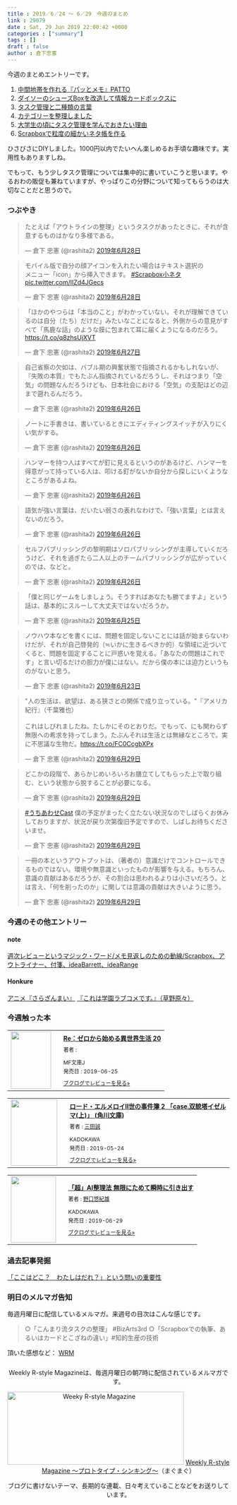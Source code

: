 ```yaml
---
title : 2019／6／24 〜 6／29　今週のまとめ
link : 29079
date : Sat, 29 Jun 2019 22:00:42 +0000
categories : ["summary"]
tags : []
draft : false
author : 倉下忠憲
---
```


今週のまとめエントリーです。
 
<ol>
<li><a href="https://rashita.net/blog/?p=29034">中間地帯を作れる『パッとメモ』PATTO</a></li>
<li><a href="https://rashita.net/blog/?p=29048">ダイソーのシューズBoxを改造して情報カードボックスに</a></li>
<li><a href="https://rashita.net/blog/?p=29060">タスク管理と二種類の言葉</a></li>
<li><a href="https://rashita.net/blog/?p=29064">カテゴリーを整理しました</a></li>
<li><a href="https://rashita.net/blog/?p=29068">大学生の頃にタスク管理を学んでおきたい理由</a></li>
<li><a href="https://rashita.net/blog/?p=29073">Scrapboxで粒度の細かいネタ帳を作る</a></li>
</ol>

ひさびさにDIYしました。1000円以内でたいへん楽しめるお手頃な趣味です。実用性もありますしね。

でもって、もう少しタスク管理については集中的に書いていこうと思います。やるおわの販促も兼ねていますが、やっぱりこの分野について知ってもらうのは大切なことだと思うので。

<h3>つぶやき</h3>

<blockquote class="twitter-tweet" data-lang="ja"><p lang="ja" dir="ltr">たとえば「アウトラインの整理」というタスクがあったときに、それが含意するものはかなり多様である。</p>&mdash; 倉下 忠憲 (@rashita2) <a href="https://twitter.com/rashita2/status/1144538939409096704?ref_src=twsrc%5Etfw">2019年6月28日</a></blockquote>
<script async src="https://platform.twitter.com/widgets.js" charset="utf-8"></script>

<blockquote class="twitter-tweet" data-lang="ja"><p lang="ja" dir="ltr">モバイル版で自分の顔アイコンを入れたい場合はテキスト選択の<br>メニュー「icon」から挿入できます。 <a href="https://twitter.com/hashtag/Scrapbox%E5%B0%8F%E3%83%8D%E3%82%BF?src=hash&amp;ref_src=twsrc%5Etfw">#Scrapbox小ネタ</a> <a href="https://t.co/lIZd4JGecs">pic.twitter.com/lIZd4JGecs</a></p>&mdash; 倉下 忠憲 (@rashita2) <a href="https://twitter.com/rashita2/status/1144753100680384513?ref_src=twsrc%5Etfw">2019年6月28日</a></blockquote>
<script async src="https://platform.twitter.com/widgets.js" charset="utf-8"></script>

<blockquote class="twitter-tweet" data-lang="ja"><p lang="ja" dir="ltr">「ほかのやつらは「本当のこと」がわかっていない。それが理解できているのは自分（たち）だけだ」みたいなことになると、外側からの意見がすべて「馬鹿な話」のような膜に包まれて耳に届くようになるのだろう。 <a href="https://t.co/q8zhsUjXVT">https://t.co/q8zhsUjXVT</a></p>&mdash; 倉下 忠憲 (@rashita2) <a href="https://twitter.com/rashita2/status/1144393238461083648?ref_src=twsrc%5Etfw">2019年6月27日</a></blockquote>
<script async src="https://platform.twitter.com/widgets.js" charset="utf-8"></script>

<blockquote class="twitter-tweet" data-lang="ja"><p lang="ja" dir="ltr">自己省察の欠如は、バブル期の興奮状態で指摘されるかもしれないが、『失敗の本質』でもたぶん指摘されているだろうし、それはつまり「空気」の問題なんだろうけども、日本社会における「空気」の支配はどの辺まで遡れるんだろう。</p>&mdash; 倉下 忠憲 (@rashita2) <a href="https://twitter.com/rashita2/status/1143875713881128961?ref_src=twsrc%5Etfw">2019年6月26日</a></blockquote>
<script async src="https://platform.twitter.com/widgets.js" charset="utf-8"></script>

<blockquote class="twitter-tweet" data-lang="ja"><p lang="ja" dir="ltr">ノートに手書きは、書いているときにエディティングスイッチが入りにくい気がする。</p>&mdash; 倉下 忠憲 (@rashita2) <a href="https://twitter.com/rashita2/status/1143859025504636930?ref_src=twsrc%5Etfw">2019年6月26日</a></blockquote>
<script async src="https://platform.twitter.com/widgets.js" charset="utf-8"></script>

<blockquote class="twitter-tweet" data-lang="ja"><p lang="ja" dir="ltr">ハンマーを持つ人はすべてが釘に見えるというのがあるけど、ハンマーを得意がって持っている人は、叩ける釘がないか自分から探しにいくようなところがあるよね。</p>&mdash; 倉下 忠憲 (@rashita2) <a href="https://twitter.com/rashita2/status/1143748369686286336?ref_src=twsrc%5Etfw">2019年6月26日</a></blockquote>
<script async src="https://platform.twitter.com/widgets.js" charset="utf-8"></script>

<blockquote class="twitter-tweet" data-lang="ja"><p lang="ja" dir="ltr">語気が強い言葉は、だいたい弱さの表れなわけで、「強い言葉」とは言えないのだろう。</p>&mdash; 倉下 忠憲 (@rashita2) <a href="https://twitter.com/rashita2/status/1143748027611357184?ref_src=twsrc%5Etfw">2019年6月26日</a></blockquote>
<script async src="https://platform.twitter.com/widgets.js" charset="utf-8"></script>

<blockquote class="twitter-tweet" data-lang="ja"><p lang="ja" dir="ltr">セルフパブリッシングの黎明期はソロパブリッシングが主導していくだろうけど、それを過ぎたら二人以上のチームパブリッシングが広がっていくのでは、などと。</p>&mdash; 倉下 忠憲 (@rashita2) <a href="https://twitter.com/rashita2/status/1143731760796065792?ref_src=twsrc%5Etfw">2019年6月26日</a></blockquote>
<script async src="https://platform.twitter.com/widgets.js" charset="utf-8"></script>

<blockquote class="twitter-tweet" data-lang="ja"><p lang="ja" dir="ltr">「僕と同じゲームをしましょう。そうすればあなたも勝てますよ」という話は、基本的にスルーして大丈夫ではないだろうか。</p>&mdash; 倉下 忠憲 (@rashita2) <a href="https://twitter.com/rashita2/status/1143428026396372992?ref_src=twsrc%5Etfw">2019年6月25日</a></blockquote>
<script async src="https://platform.twitter.com/widgets.js" charset="utf-8"></script>

<blockquote class="twitter-tweet" data-lang="ja"><p lang="ja" dir="ltr">ノウハウ本などを書くには、問題を固定しないことには話が始まらないわけだが、それが自己啓発的（≒いかに生きるべきか的）な領域に近づいてくると、問題を固定することに戸惑いを覚える。「あなたの問題はこれです」と言い切るだけの胆力が僕にはない。だから僕の本には迫力というものがないと思う。</p>&mdash; 倉下 忠憲 (@rashita2) <a href="https://twitter.com/rashita2/status/1142790578465198081?ref_src=twsrc%5Etfw">2019年6月23日</a></blockquote>
<script async src="https://platform.twitter.com/widgets.js" charset="utf-8"></script>

<blockquote class="twitter-tweet" data-lang="ja"><p lang="ja" dir="ltr">&quot;人の生活は、欲望は、ある狭さとの関係で成り立っている。&quot;『アメリカ紀行』（千葉雅也）<br><br>これはしびれましたね。たしかにそのとおりだ。でもって、にも関わらず無限への希求を持ってしまう。たぶんそれは生活とは無縁なところで。実に不思議な生物だ。<a href="https://t.co/FC0CcgbXPx">https://t.co/FC0CcgbXPx</a></p>&mdash; 倉下 忠憲 (@rashita2) <a href="https://twitter.com/rashita2/status/1144800955751227393?ref_src=twsrc%5Etfw">2019年6月29日</a></blockquote>
<script async src="https://platform.twitter.com/widgets.js" charset="utf-8"></script>


<blockquote class="twitter-tweet" data-lang="ja"><p lang="ja" dir="ltr">どこかの段階で、あらかじめいろいろお膳立てしてもらった上で取り組む、という状態から脱することが必要になる。</p>&mdash; 倉下 忠憲 (@rashita2) <a href="https://twitter.com/rashita2/status/1144848831210610688?ref_src=twsrc%5Etfw">2019年6月29日</a></blockquote>
<script async src="https://platform.twitter.com/widgets.js" charset="utf-8"></script>


<blockquote class="twitter-tweet" data-lang="ja"><p lang="ja" dir="ltr"><a href="https://twitter.com/hashtag/%E3%81%86%E3%81%A1%E3%81%82%E3%82%8F%E3%81%9BCast?src=hash&amp;ref_src=twsrc%5Etfw">#うちあわせCast</a> 僕の予定がまったく立たない状況なのでしばらくお休みしておりますが、状況が戻り次第復旧予定ですので、しばしお待ちくださいませ。</p>&mdash; 倉下 忠憲 (@rashita2) <a href="https://twitter.com/rashita2/status/1144894581831376901?ref_src=twsrc%5Etfw">2019年6月29日</a></blockquote>
<script async src="https://platform.twitter.com/widgets.js" charset="utf-8"></script>


<blockquote class="twitter-tweet" data-lang="ja"><p lang="ja" dir="ltr">一冊の本というアウトプットは、（著者の）意識だけでコントロールできるものではない。環境や無意識といったものが影響を与える。もちろん、意識の貢献はあるだろうが、その割合は思われるよりは小さいだろう。とは言え、「何を削ったのか」に関しては意識の貢献は大きいように思う。</p>&mdash; 倉下 忠憲 (@rashita2) <a href="https://twitter.com/rashita2/status/1144936323389616129?ref_src=twsrc%5Etfw">2019年6月29日</a></blockquote>
<script async src="https://platform.twitter.com/widgets.js" charset="utf-8"></script>

<h3>今週のその他エントリー</h3>

<H4>note</H4>

<a href="https://note.mu/rashita/n/nba068d796a8b">週次レビューというマジック・ワード/メモ見返しのための動線/Scrapbox、アウトライナー、付箋、ideaBarrett、ideaRange</a>

<H4>Honkure</H4>

<a href="http://honkure.net/rbook/archives/3110">アニメ『さらざんまい』</a>
<a href="http://honkure.net/rbook/archives/3119">『これは学園ラブコメです。』（草野原々）</a>

<H3>今週触った本</H3>

<div class="booklog_html"><table><tr><td class="booklog_html_image"><a href="http://ck.jp.ap.valuecommerce.com/servlet/referral?sid=2624063&pid=881626690&vc_url=https%3A%2F%2Fbookwalker.jp%2Fdeb6c7e756-710f-4eba-ab28-670102664db4%2F" target="_blank" rel="noopener noreferrer"><img src="https://c.bookwalker.jp/thumbnailImage_3406834.jpg" width="91" height="130" style="border:0;border-radius:0;" /></a></td><td class="booklog_html_info" style="padding-left:20px;"><div class="booklog_html_title" style="margin-bottom:10px;font-size:14px;font-weight:bold;"><a href="http://ck.jp.ap.valuecommerce.com/servlet/referral?sid=2624063&pid=881626690&vc_url=https%3A%2F%2Fbookwalker.jp%2Fdeb6c7e756-710f-4eba-ab28-670102664db4%2F" target="_blank" rel="noopener noreferrer">Re：ゼロから始める異世界生活 20</a></div><div style="margin-bottom:10px;"><div class="booklog_html_author" style="margin-bottom:15px;font-size:12px;;line-height:1.2em">著者 : </div><div class="booklog_html_manufacturer" style="margin-bottom:5px;font-size:12px;;line-height:1.2em">MF文庫J</div><div class="booklog_html_release" style="font-size:12px;;line-height:1.2em">発売日 : 2019-06-25</div></div><div class="booklog_html_link_amazon"><a href="https://booklog.jp/item/17/32e5613eb024d035" style="font-size:12px;" target="_blank" rel="noopener noreferrer">ブクログでレビューを見る»</a></div></td></tr></table></div>

<div class="booklog_html"><table><tr><td class="booklog_html_image"><a href="https://www.amazon.co.jp/%E3%83%AD%E3%83%BC%E3%83%89%E3%83%BB%E3%82%A8%E3%83%AB%E3%83%A1%E3%83%AD%E3%82%A4II%E4%B8%96%E3%81%AE%E4%BA%8B%E4%BB%B6%E7%B0%BF-%E3%80%8Ccase-%E5%8F%8C%E8%B2%8C%E5%A1%94%E3%82%A4%E3%82%BC%E3%83%AB%E3%83%9E-%E4%B8%8A-%E3%80%8D-%E8%A7%92%E5%B7%9D%E6%96%87%E5%BA%AB/dp/4041080754?SubscriptionId=0AVSM5SVKRWTFMG7ZR82&tag=rashita1000-22&linkCode=xm2&camp=2025&creative=165953&creativeASIN=4041080754" target="_blank" rel="noopener noreferrer"><img src="https://images-fe.ssl-images-amazon.com/images/I/5199NxgW52L._SL160_.jpg" width="105" height="150" style="border:0;border-radius:0;" /></a></td><td class="booklog_html_info" style="padding-left:20px;"><div class="booklog_html_title" style="margin-bottom:10px;font-size:14px;font-weight:bold;"><a href="https://www.amazon.co.jp/%E3%83%AD%E3%83%BC%E3%83%89%E3%83%BB%E3%82%A8%E3%83%AB%E3%83%A1%E3%83%AD%E3%82%A4II%E4%B8%96%E3%81%AE%E4%BA%8B%E4%BB%B6%E7%B0%BF-%E3%80%8Ccase-%E5%8F%8C%E8%B2%8C%E5%A1%94%E3%82%A4%E3%82%BC%E3%83%AB%E3%83%9E-%E4%B8%8A-%E3%80%8D-%E8%A7%92%E5%B7%9D%E6%96%87%E5%BA%AB/dp/4041080754?SubscriptionId=0AVSM5SVKRWTFMG7ZR82&tag=rashita1000-22&linkCode=xm2&camp=2025&creative=165953&creativeASIN=4041080754" target="_blank" rel="noopener noreferrer">ロード・エルメロイII世の事件簿 2 「case.双貌塔イゼルマ(上)」 (角川文庫)</a></div><div style="margin-bottom:10px;"><div class="booklog_html_author" style="margin-bottom:15px;font-size:12px;;line-height:1.2em">著者 : <a href="https://booklog.jp/author/%E4%B8%89%E7%94%B0%E8%AA%A0" target="_blank" rel="noopener noreferrer">三田誠</a></div><div class="booklog_html_manufacturer" style="margin-bottom:5px;font-size:12px;;line-height:1.2em">KADOKAWA</div><div class="booklog_html_release" style="font-size:12px;;line-height:1.2em">発売日 : 2019-05-24</div></div><div class="booklog_html_link_amazon"><a href="https://booklog.jp/item/1/4041080754" style="font-size:12px;" target="_blank" rel="noopener noreferrer">ブクログでレビューを見る»</a></div></td></tr></table></div>

<div class="booklog_html"><table><tr><td class="booklog_html_image"><a href="https://www.amazon.co.jp/%E3%80%8C%E8%B6%85%E3%80%8DAI%E6%95%B4%E7%90%86%E6%B3%95-%E7%84%A1%E9%99%90%E3%81%AB%E3%81%9F%E3%82%81%E3%81%A6%E7%9E%AC%E6%99%82%E3%81%AB%E5%BC%95%E3%81%8D%E5%87%BA%E3%81%99-%E9%87%8E%E5%8F%A3-%E6%82%A0%E7%B4%80%E9%9B%84/dp/4046043458?SubscriptionId=0AVSM5SVKRWTFMG7ZR82&tag=rashita1000-22&linkCode=xm2&camp=2025&creative=165953&creativeASIN=4046043458" target="_blank" rel="noopener noreferrer"><img src="https://images-fe.ssl-images-amazon.com/images/I/413XX5jfM6L._SL160_.jpg" width="102" height="150" style="border:0;border-radius:0;" /></a></td><td class="booklog_html_info" style="padding-left:20px;"><div class="booklog_html_title" style="margin-bottom:10px;font-size:14px;font-weight:bold;"><a href="https://www.amazon.co.jp/%E3%80%8C%E8%B6%85%E3%80%8DAI%E6%95%B4%E7%90%86%E6%B3%95-%E7%84%A1%E9%99%90%E3%81%AB%E3%81%9F%E3%82%81%E3%81%A6%E7%9E%AC%E6%99%82%E3%81%AB%E5%BC%95%E3%81%8D%E5%87%BA%E3%81%99-%E9%87%8E%E5%8F%A3-%E6%82%A0%E7%B4%80%E9%9B%84/dp/4046043458?SubscriptionId=0AVSM5SVKRWTFMG7ZR82&tag=rashita1000-22&linkCode=xm2&camp=2025&creative=165953&creativeASIN=4046043458" target="_blank" rel="noopener noreferrer">「超」AI整理法 無限にためて瞬時に引き出す</a></div><div style="margin-bottom:10px;"><div class="booklog_html_author" style="margin-bottom:15px;font-size:12px;;line-height:1.2em">著者 : <a href="https://booklog.jp/author/%E9%87%8E%E5%8F%A3%E6%82%A0%E7%B4%80%E9%9B%84" target="_blank" rel="noopener noreferrer">野口悠紀雄</a></div><div class="booklog_html_manufacturer" style="margin-bottom:5px;font-size:12px;;line-height:1.2em">KADOKAWA</div><div class="booklog_html_release" style="font-size:12px;;line-height:1.2em">発売日 : 2019-06-29</div></div><div class="booklog_html_link_amazon"><a href="https://booklog.jp/item/1/4046043458" style="font-size:12px;" target="_blank" rel="noopener noreferrer">ブクログでレビューを見る»</a></div></td></tr></table></div>

<h3>過去記事発掘</h3>

<a href="https://rashita.net/blog/?p=2451">「ここはどこ？　わたしはだれ？」という問いの重要性</a>

<h3>明日のメルマガ告知</h3>

毎週月曜日に配信しているメルマガ。来週号の目次はこんな感じです。

<blockquote>
○「こんまり流タスクの整理」 #BizArts3rd
○「Scrapboxでの執筆、あるいはカードとこざねの違い」#知的生産の技術
</blockquote>

頂いた感想など：
<a class="twitter-timeline"  href="https://twitter.com/rashita2/timelines/427262290753097729"  data-widget-id="427265271171010561">WRM</a>
    <script>!function(d,s,id){var js,fjs=d.getElementsByTagName(s)[0],p=/^http:/.test(d.location)?'http':'https';if(!d.getElementById(id)){js=d.createElement(s);js.id=id;js.src=p+"://platform.twitter.com/widgets.js";fjs.parentNode.insertBefore(js,fjs);}}(document,"script","twitter-wjs");</script>


<div style="text-align:center;margin-top:25px;">
Weekly R-style Magazineは、毎週月曜日の朝7時に配信されているメルマガです。

<a href="http://www.mag2.com/m/0001185133.html" target="_blank" rel="noopener noreferrer"><img src="https://rashita.net/blog/wp-content/uploads/2010/09/mmbanner.jpg" alt="Weeky R-style Magazine" width="400" height="165" class="alignnone size-full wp-image-12201" /></a>
<a href="http://www.mag2.com/m/0001185133.html" target="_blank" rel="noopener noreferrer">Weekly R-style Magazine ～プロトタイプ・シンキング～</a>（まぐまぐ）

ブログに書けないテーマ、長期的な連載、日々考えていることなどをお送りしています。
</div> 
